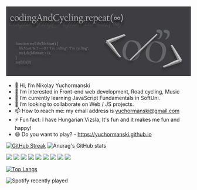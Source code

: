 <!-- 
https://github-readme-streak-stats.herokuapp.com/demo/
-->

<!--
**yuchormanski/yuchormanski** is a ✨ _special_ ✨ repository because its `README.md` (this file) appears on your GitHub profile.

Here are some ideas to get you started:
<! --### Hi there 👋 

- 🔭 I’m currently working on ...
- 🌱 I’m currently learning ...
- 👯 I’m looking to collaborate on ...
- 🤔 I’m looking for help with ...
- 💬 Ask me about ...
- 📫 How to reach me: ...
- 😄 Pronouns: ...
- ⚡ Fun fact: ...
-->
![MyLogo](https://github.com/yuchormanski/yuchormanski/blob/20cfd5405b09fbd479aab6489012d905f13d5d18/GitHubLogo2.png)

* 👋 Hi, I’m Nikolay Yuchormanski
* 👀 I’m interested in Front-end web development, Road cycling, Music
* 🌱 I’m currently learning JavaScript Fundamentals in SoftUni.
* 💞️ I’m looking to collaborate on Web / JS projects.
* 📫 How to reach me: my email address is yuchormanski@gmail.com
* ⚡ Fun fact: I have Hungarian Vizsla, It's fun and it makes me fun and happy!
* 😄 Do you want to play? - https://yuchormanski.github.io

[![GitHub Streak](https://github-readme-streak-stats.herokuapp.com?user=yuchormanski&theme=nord&hide_border=true&date_format=j%20M%5B%20Y%5D)](https://git.io/streak-stats)
![Anurag's GitHub stats](https://github-readme-stats.vercel.app/api?username=yuchormanski&show_icons=true&theme=nord&hide_border=true)
<!-- [![trophy](https://github-profile-trophy.vercel.app/?username=yuchormanski)](https://github.com/yuchormanski/github-profile-trophy) -->

<div> <!-- https://devicon.dev/ -->
            <img src="https://cdn.jsdelivr.net/gh/devicons/devicon/icons/javascript/javascript-original.svg" width="7%"/>
            <img src="https://cdn.jsdelivr.net/gh/devicons/devicon/icons/html5/html5-original.svg" width="7%"/>
            <img src="https://cdn.jsdelivr.net/gh/devicons/devicon/icons/css3/css3-original.svg" width="7%"/>			
            <img src="https://cdn.jsdelivr.net/gh/devicons/devicon/icons/vscode/vscode-original.svg" width="7%"/>         
            <img src="https://cdn.jsdelivr.net/gh/devicons/devicon/icons/wordpress/wordpress-plain.svg" width="7%"/>         
            <img src="https://cdn.jsdelivr.net/gh/devicons/devicon/icons/github/github-original.svg" width="7%"/>        
            <img src="https://cdn.jsdelivr.net/gh/devicons/devicon/icons/filezilla/filezilla-plain.svg" width="7%"/>     
            <img src="https://cdn.jsdelivr.net/gh/devicons/devicon/icons/apache/apache-original.svg" width="7%"/>		
            <img src="https://cdn.jsdelivr.net/gh/devicons/devicon/icons/photoshop/photoshop-plain.svg" width="7%"/>
</div>



[![Top Langs](https://github-readme-stats.vercel.app/api/top-langs/?username=yuchormanski&layout=compact&theme=nord&hide_border=true)](https://github.com/anuraghazra/github-readme-stats)

<!-- ![Spotify recently played](https://spotify-recently-played-readme.vercel.app/api?user=11132923862) -->
![Spotify recently played](https://spotify-recently-played-readme.vercel.app/api?user=11132923862&width=1050&count=1)

